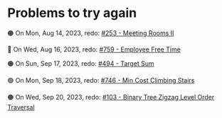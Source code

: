 # Problems to try again

🟠 On Mon, Aug 14, 2023, redo: <a href="https://leetcode.com/problems/meeting-rooms-ii">#253 - Meeting Rooms II</a>

🔴 On Wed, Aug 16, 2023, redo: <a href="https://leetcode.com/problems/employee-free-time">#759 - Employee Free Time</a>

🟠 On Sun, Sep 17, 2023, redo: <a href="https://leetcode.com/problems/target-sum">#494 - Target Sum</a>

🟢 On Mon, Sep 18, 2023, redo: <a href="https://leetcode.com/problems/min-cost-climbing-stairs">#746 - Min Cost Climbing Stairs</a>

🟠 On Wed, Sep 20, 2023, redo: <a href="https://leetcode.com/problems/binary-tree-zigzag-level-order-traversal">#103 - Binary Tree Zigzag Level Order Traversal</a>
